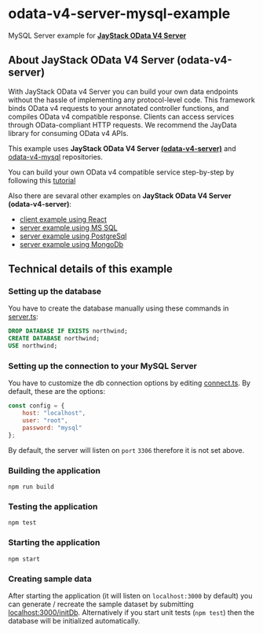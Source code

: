 # odata-v4-server-mysql-example
MySQL Server example for **[JayStack OData V4 Server](https://github.com/jaystack/odata-v4-server)**

## About JayStack OData V4 Server (odata-v4-server)
With JayStack OData v4 Server you can build your own data endpoints without the hassle of implementing any protocol-level code. This framework binds OData v4 requests to your annotated controller functions, and compiles OData v4 compatible response. Clients can access services through OData-compliant HTTP requests. We recommend the JayData library for consuming OData v4 APIs.

This example uses **JayStack OData V4 Server [(odata-v4-server)](https://github.com/jaystack/odata-v4-server)** and [odata-v4-mysql](https://github.com/jaystack/odata-v4-mysql) repositories.

You can build your own OData v4 compatible service step-by-step by following this [tutorial](http://jaydata.org/blog/jaystack-odata-v4-server-with-mongodb-tutorial)

Also there are sevaral other examples on **JayStack OData V4 Server (odata-v4-server)**:
- [client example using React](https://github.com/jaystack/odata-v4-server-react-client-example)
- [server example using MS SQL](https://github.com/jaystack/odata-v4-server-mssql-example)
- [server example using PostgreSql](https://github.com/jaystack/odata-v4-server-pgsql-example)
- [server example using MongoDb](https://github.com/jaystack/odata-v4-server-mongodb-example)

## Technical details of this example
### Setting up the database
You have to create the database manually using these commands in [server.ts](https://github.com/jaystack/odata-v4-server-mysql-example/blob/master/src/server.ts#L17-L34):
```SQL
DROP DATABASE IF EXISTS northwind;
CREATE DATABASE northwind;
USE northwind;
```

### Setting up the connection to your MySQL Server
You have to customize the db connection options
by editing [connect.ts](https://github.com/jaystack/odata-v4-server-mysql-example/blob/master/src/connect.ts#L4-L8).
By default, these are the options:
```js
const config = {
    host: "localhost",
    user: "root",
    password: "mysql"
};
```
By default, the server will listen on `port` `3306` therefore it is not set above.

### Building the application
```
npm run build
```

### Testing the application
```
npm test
```

### Starting the application
```
npm start
```

### Creating sample data
After starting the application (it will listen on `localhost:3000` by default) you can generate / recreate the sample dataset
by submitting [localhost:3000/initDb](http://localhost:3000/initDb).
Alternatively if you start unit tests (`npm test`) then the database will be initialized automatically.